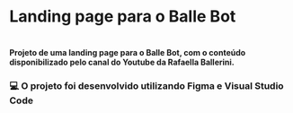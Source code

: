 <h1> Landing page para o Balle Bot <h1>

<h4> Projeto de uma landing page para o Balle Bot, com o conteúdo disponibilizado pelo canal do Youtube da Rafaella Ballerini. <h4>

<h3> 💻️ O projeto foi desenvolvido utilizando Figma e Visual Studio Code <h3>
